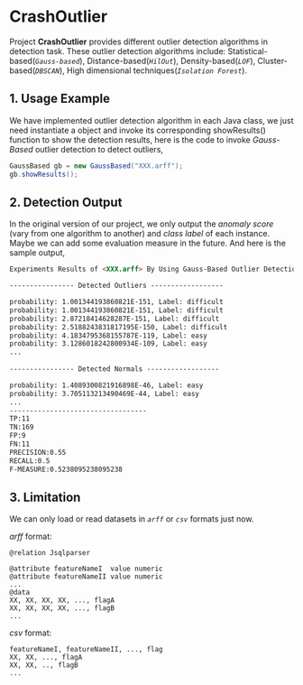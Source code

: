 # CrashOutlier
Project <b>CrashOutlier</b> provides different outlier detection algorithms in detection task. These outlier detection algorithms include: Statistical-based(<code><i>Gauss-based</i></code>), Distance-based(<code><i>HilOut</i></code>), Density-based(<code><i>LOF</i></code>), Cluster-based(<code><i>DBSCAN</i></code>), High dimensional techniques(<code><i>Isolation Forest</i></code>).

## 1. Usage Example

We have implemented outlier detection algorithm in each Java class, we just need instantiate a object and invoke its corresponding showResults() function to show the detection results, here is the code to invoke <i>Gauss-Based</i> outlier detection to detect outliers,
```java
GaussBased gb = new GaussBased("XXX.arff");
gb.showResults();
```

## 2. Detection Output

In the original version of our project, we only output the <i>anomaly score</i> (vary from one algorithm to another) and <i>class label</i> of each instance. Maybe we can add some evaluation measure in the future. And here is the sample output,
```html
Experiments Results of <XXX.arff> By Using Gauss-Based Outlier Detection Method.

---------------- Detected Outliers ------------------

probability: 1.001344193860821E-151, Label: difficult
probability: 1.001344193860821E-151, Label: difficult
probability: 2.87218414628287E-151, Label: difficult
probability: 2.5188243831817195E-150, Label: difficult
probability: 4.1834795368155787E-119, Label: easy
probability: 3.1286018242800934E-109, Label: easy
...
  
---------------- Detected Normals ------------------

probability: 1.4089300821916898E-46, Label: easy
probability: 3.705113213490469E-44, Label: easy
...
----------------------------------
TP:11
TN:169
FP:9
FN:11
PRECISION:0.55
RECALL:0.5
F-MEASURE:0.5238095238095238
```

## 3. Limitation
We can only load or read datasets in <code><i>arff</i></code> or <code><i>csv</i></code> formats just now. 

<i>arff</i> format:
```
@relation Jsqlparser

@attribute featureNameI  value numeric
@attribute featureNameII value numeric
...
@data
XX, XX, XX, XX, ..., flagA
XX, XX, XX, XX, ..., flagB
...
```
<i>csv</i> format:
```
featureNameI, featureNameII, ..., flag
XX, XX, ..., flagA
XX, XX, .., flagB
...
```
